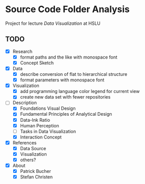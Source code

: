 # Source Code Folder Analysis

Project for lecture _Data Visualization_ at HSLU

## TODO

- [x] Research
    - [x] format paths and the like with monospace font
    - [x] Concept Sketch
- [x] Data
    - [x] describe conversion of flat to hierarchical structure
    - [x] format parameters with monospace font
- [x] Visualization
    - [x] add programming language color legend for current view
    - [x] create new data set with fewer repositories
- [ ] Description
    - [x] Foundations Visual Design
    - [x] Fundamental Principles of Analytical Design
    - [x] Data-Ink Ratio
    - [x] Human Perception
    - [ ] Tasks in Data Visualization
    - [x] Interaction Concept
- [x] References
    - [x] Data Source
    - [x] Visualization
    - [x] others?
- [x] About
    - [x] Patrick Bucher
    - [x] Stefan Christen
